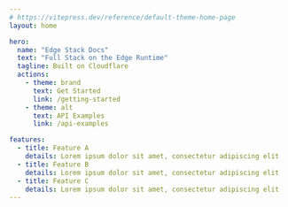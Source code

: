 ```yaml
---
# https://vitepress.dev/reference/default-theme-home-page
layout: home

hero:
  name: "Edge Stack Docs"
  text: "Full Stack on the Edge Runtime"
  tagline: Built on Cloudflare
  actions:
    - theme: brand
      text: Get Started
      link: /getting-started
    - theme: alt
      text: API Examples
      link: /api-examples

features:
  - title: Feature A
    details: Lorem ipsum dolor sit amet, consectetur adipiscing elit
  - title: Feature B
    details: Lorem ipsum dolor sit amet, consectetur adipiscing elit
  - title: Feature C
    details: Lorem ipsum dolor sit amet, consectetur adipiscing elit
---
```


